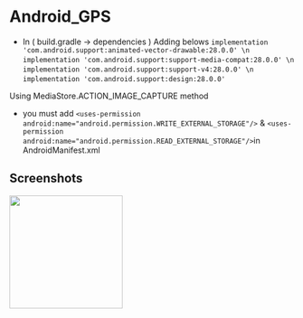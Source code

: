 # Android_GPS

* In ( build.gradle -> dependencies ) Adding belows
   `implementation 'com.android.support:animated-vector-drawable:28.0.0' \n`
   `implementation 'com.android.support:support-media-compat:28.0.0' \n`
   `implementation 'com.android.support:support-v4:28.0.0' \n`
   `implementation 'com.android.support:design:28.0.0' ` 

Using MediaStore.ACTION_IMAGE_CAPTURE method

* you must add `<uses-permission android:name="android.permission.WRITE_EXTERNAL_STORAGE"/>`
             & `<uses-permission android:name="android.permission.READ_EXTERNAL_STORAGE"/>`in AndroidManifest.xml

Screenshots
-----------

<div>
<img width="200" src="https://user-images.githubusercontent.com/37185394/52691625-bcc9e200-2fa4-11e9-9931-db73f39fffb8.PNG"/>
</div>
